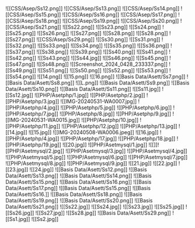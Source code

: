 ![[CSS/Asep/Ss12.png]]
![[CSS/Asep/Ss13.png]]
![[CSS/Asep/Ss14.png]]
![[CSS/Asep/Ss15.png]]
![[CSS/Asep/Ss16.png]]
![[CSS/Asep/Ss17.png]]
![[CSS/Asep/Ss18.png]]
![[CSS/Asep/Ss19.png]]
![[CSS/Asep/Ss20.png]]
![[CSS/Asep/Ss21.png]]
![[Ss22.png]]
![[Ss23.png]]
![[Ss24.png]]
![[Ss25.png]]
![[Ss26.png]]
![[Ss27.png]]
![[Ss28.png]]
![[Ss28.png]]
![[Ss27.png]]
![[CSS/Asep/Ss29.png]]
![[Ss30.png]]
![[Ss31.png]]
![[Ss32.png]]
![[Ss33.png]]
![[Ss34.png]]
![[Ss35.png]]
![[Ss36.png]]
![[Ss37.png]]
![[Ss38.png]]
![[Ss39.png]]
![[Ss40.png]]
![[Ss41.png]]
![[Ss42.png]]
![[Ss43.png]]
![[Ss44.jpg]]
![[Ss46.png]]
![[Ss45.png]]
![[Ss47.png]]
![[Ss48.png]]
![[Screenshot_2024_0428_233337.png]]
![[Ss49.png]]
![[Ss51.png]]
![[Ss50.png]]
![[Ss52.png]]
![[Ss53.png]]
![[Ss54.png]]
![[14.png]]
![[15.png]]
![[16.png]]
![[Basis Data/Asett/Ss7.png]]
![[Basis Data/Asett/Ss8.png]]
![[L.png]]
![[Basis Data/Asett/Ss9.png]]
![[Basis Data/Asett/Ss10.png]]
![[Basis Data/Asett/Ss11.png]]
![[Ss11.jpg]]
![[Ss12.jpg]]
![[PHP/Asetphp/1.jpg]]
![[PHP/Asetphp/2.jpg]]
![[PHP/Asetphp/3.jpg]]
![[IMG-20240531-WA0007.jpg]]
![[PHP/Asetphp/4.jpg]]
![[PHP/Asetphp/5.jpg]]
![[PHP/Asetphp/6.jpg]]
![[PHP/Asetphp/7.jpg]]
![[PHP/Asetphp/8.jpg]]
![[PHP/Asetphp/9.jpg]]
![[IMG-20240531-WA0015.jpg]]
![[PHP/Asetphp/10.jpg]]
![[PHP/Asetphp/11.jpg]]
![[PHP/Asetphp/12.jpg]]
![[PHP/Asetphp/13.jpg]]
![[14.jpg]]
![[15.jpg]]
![[IMG-20240508-WA0006.jpeg]]
![[16.jpg]]
![[PHP/Asetphp/4.jpg]]
![[PHP/Asetphp/17.jpg]]
![[PHP/Asetphp/18.jpg]]
![[PHP/Asetphp/19.jpg]]
![[20.jpg]]
![[PHP/Asetmysql/1.jpg]]
![[]]![[PHP/Asetmysql/2.jpg]]
![[PHP/Asetmysql/3.jpg]]
![[PHP/Asetmysql/4.jpg]]
![[PHP/Asetmysql/5.jpg]]
![[PHP/Asetmysql/6.jpg]]
![[PHP/Asetmysql/7.jpg]]
![[PHP/Asetmysql/8.jpg]]
![[PHP/Asetmysql/9.jpg]]
![[21.jpg]]
![[22.jpg]]
![[23.jpg]]
![[24.jpg]]
![[Basis Data/Asett/Ss12.png]]
![[Basis Data/Asett/Ss13.png]]
![[Basis Data/Asett/Ss14.png]]
![[Basis Data/Asett/Ss15.png]]
![[Basis Data/Asett/Ss16.png]]
![[Basis Data/Asett/Ss17.png]]
![[Basis Data/Asett/Ss15.png]]
![[Basis Data/Asett/Ss16.]]
![[Basis Data/Asett/Ss18.png]]
![[Basis Data/Asett/Ss19.png]]
![[Basis Data/Asett/Ss20.png]]
![[Basis Data/Asett/Ss21.png]]
![[Ss22.jpg]]
![[Ss24.jpg]]
![[Ss23.jpg]]
![[Ss25.jpg]]
![[Ss26.jpg]]
![[Ss27.jpg]]
![[Ss28.jpg]]
![[Basis Data/Asett/Ss29.png]]
![[Ss1.jpg]]
![[Ss2.jpg]]















